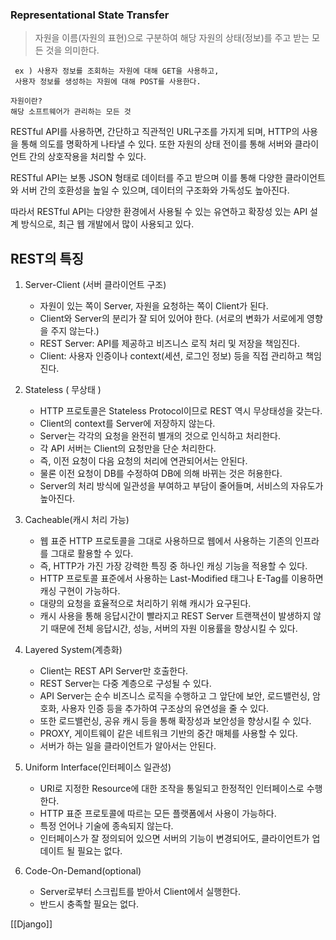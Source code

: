 ### **Re**presentational **S**tate **T**ransfer

> 자원을 이름(자원의 표현)으로 구분하여 해당 자원의 상태(정보)를 주고 받는 모든 것을 의미한다.

	 ex ) 사용자 정보를 조회하는 자원에 대해 GET을 사용하고, 
	 사용자 정보를 생성하는 자원에 대해 POST를 사용한다.

	자원이란?
	해당 소프트웨어가 관리하는 모든 것

RESTful API를 사용하면, 간단하고 직관적인 URL구조를 가지게 되며, HTTP의 사용을 통해 의도를 명확하게 나타낼 수 있다. 또한 자원의 상태 전이를 통해 서버와 클라이언트 간의 상호작용을 처리할 수 있다.

RESTful API는 보통 JSON 형태로 데이터를 주고 받으며 이를 통해 다양한 클라이언트와 서버 간의 호환성을 높일 수 있으며, 데이터의 구조화와 가독성도 높아진다.

따라서 RESTful API는 다양한 환경에서 사용될 수 있는 유연하고 확장성 있는 API 설계 방식으로, 최근 웹 개발에서 많이 사용되고 있다.


## REST의 특징
1. Server-Client (서버 클라이언트 구조) 
   * 자원이 있는 쪽이 Server, 자원을 요청하는 쪽이 Client가 된다.
   * Client와 Server의 분리가 잘 되어 있어야 한다. (서로의 변화가 서로에게 영향을 주지 않는다.)
   * REST Server: API를 제공하고 비즈니스 로직 처리 및 저장을 책임진다.
   * Client: 사용자 인증이나 context(세션, 로그인 정보) 등을 직접 관리하고 책임진다.
2. Stateless ( 무상태 )
   * HTTP 프로토콜은 Stateless Protocol이므로 REST 역시 무상태성을 갖는다.
   * Client의 context를 Server에 저장하지 않는다.
   * Server는 각각의 요청을 완전히 별개의 것으로 인식하고 처리한다.
   * 각 API 서버는 Client의 요청만을 단순 처리한다.
   * 즉, 이전 요청이 다음 요청의 처리에 연관되어서는 안된다.
   * 물론 이전 요청이 DB를 수정하여 DB에 의해 바뀌는 것은 허용한다.
   * Server의 처리 방식에 일관성을 부여하고 부담이 줄어들며, 서비스의 자유도가 높아진다.

3. Cacheable(캐시 처리 가능)
   * 웹 표준 HTTP 프로토콜을 그대로 사용하므로 웹에서 사용하는 기존의 인프라를 그대로 활용할 수 있다.
   * 즉, HTTP가 가진 가장 강력한 특징 중 하나인 캐싱 기능을 적용할 수 있다.
   * HTTP 프로토콜 표준에서 사용하는 Last-Modified 태그나 E-Tag를 이용하면 캐싱 구현이 가능하다.
   * 대량의 요청을 효율적으로 처리하기 위해 캐시가 요구된다.
   * 캐시 사용을 통해 응답시간이 빨라지고 REST Server 트랜잭션이 발생하지 않기 때문에 전체 응답시간, 성능, 서버의 자원 이용률을 향상시킬 수 있다.

4. Layered System(계층화)
   * Client는 REST API Server만 호출한다.
   * REST Server는 다중 계층으로 구성될 수 있다.
   * API Server는 순수 비즈니스 로직을 수행하고 그 앞단에 보안, 로드밸런싱, 암호화, 사용자 인증 등을 추가하여 구조상의 유연성을 줄 수 있다.
   * 또한 로드밸런싱, 공유 캐시 등을 통해 확장성과 보안성을 향상시킬 수 있다.
   * PROXY, 게이트웨이 같은 네트워크 기반의 중간 매체를 사용할 수 있다.
   * 서버가 하는 일을 클라이언트가 알아서는 안된다.
5. Uniform Interface(인터페이스 일관성)
   * URI로 지정한 Resource에 대한 조작을 통일되고 한정적인 인터페이스로 수행한다.
   * HTTP 표준 프로토콜에 따르는 모든 플랫폼에서 사용이 가능하다.
   * 특정 언어나 기술에 종속되지 않는다.
   * 인터페이스가 잘 정의되어 있으면 서버의 기능이 변경되어도, 클라이언트가 업데이트 될 필요는 없다.

6. Code-On-Demand(optional)
   * Server로부터 스크립트를 받아서 Client에서 실행한다.
   * 반드시 충족할 필요는 없다.
   



[[Django]]